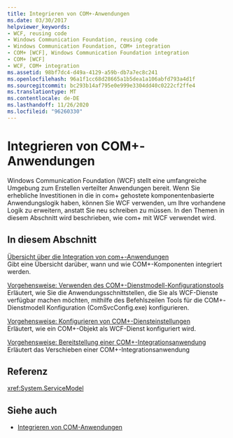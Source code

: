```yaml
---
title: Integrieren von COM+-Anwendungen
ms.date: 03/30/2017
helpviewer_keywords:
- WCF, reusing code
- Windows Communication Foundation, reusing code
- Windows Communication Foundation, COM+ integration
- COM+ [WCF], Windows Communication Foundation integration
- COM+ [WCF]
- WCF, COM+ integration
ms.assetid: 98bf7dc4-d49a-4129-a59b-db7a7ec8c241
ms.openlocfilehash: 96a1f1cc68d28665a1b5dea1a106abfd793a4d1f
ms.sourcegitcommit: bc293b14af795e0e999e3304dd40c0222cf2ffe4
ms.translationtype: MT
ms.contentlocale: de-DE
ms.lasthandoff: 11/26/2020
ms.locfileid: "96260330"
---
```

# <a name="integrating-with-com-applications"></a>Integrieren von COM+-Anwendungen

Windows Communication Foundation (WCF) stellt eine umfangreiche Umgebung zum Erstellen verteilter Anwendungen bereit. Wenn Sie erhebliche Investitionen in die in com+ gehostete komponentenbasierte Anwendungslogik haben, können Sie WCF verwenden, um Ihre vorhandene Logik zu erweitern, anstatt Sie neu schreiben zu müssen. In den Themen in diesem Abschnitt wird beschrieben, wie com+ mit WCF verwendet wird.  
  
## <a name="in-this-section"></a>In diesem Abschnitt  

 [Übersicht über die Integration von com+-Anwendungen](integrating-with-com-plus-applications-overview.md)  
 Gibt eine Übersicht darüber, wann und wie COM+-Komponenten integriert werden.  
  
 [Vorgehensweise: Verwenden des COM+-Dienstmodell-Konfigurationstools](how-to-use-the-com-service-model-configuration-tool.md)  
 Erläutert, wie Sie die Anwendungsschnittstellen, die Sie als WCF-Dienste verfügbar machen möchten, mithilfe des Befehlszeilen Tools für die COM+-Dienstmodell Konfiguration (ComSvcConfig.exe) konfigurieren.  
  
 [Vorgehensweise: Konfigurieren von COM+-Diensteinstellungen](how-to-configure-com-service-settings.md)  
 Erläutert, wie ein COM+-Objekt als WCF-Dienst konfiguriert wird.  
  
 [Vorgehensweise: Bereitstellung einer COM+-Integrationsanwendung](how-to-deploy-a-com-integration-application.md)  
 Erläutert das Verschieben einer COM+-Integrationsanwendung  
  
## <a name="reference"></a>Referenz  

 <xref:System.ServiceModel>  
  
## <a name="see-also"></a>Siehe auch

- [Integrieren von COM-Anwendungen](integrating-with-com-applications.md)

